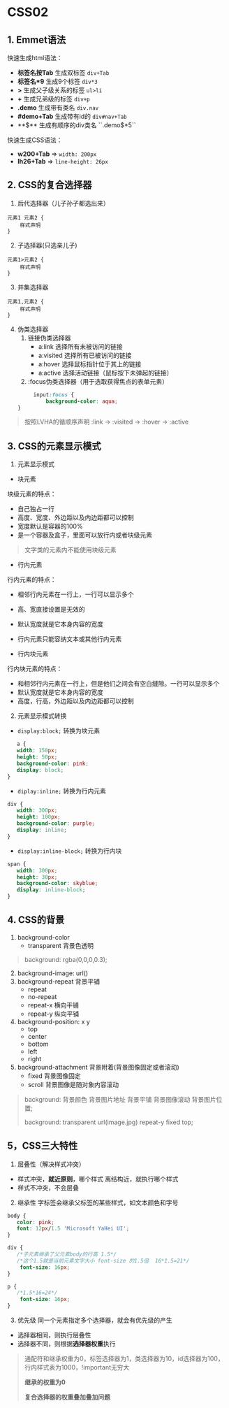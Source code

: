 # CSS02

## 1. Emmet语法
快速生成html语法：
* **标签名按Tab** 生成双标签  ``div+Tab``
* **标签名*9**  生成9个标签  ``div*3`` 
* **>**  生成父子级关系的标签  ``ul>li``
* **+**  生成兄弟级的标签   ``div+p``
* **.demo**  生成带有类名  ``div.nav``
* **#demo+Tab** 生成带有id的  ``div#nav+Tab``
* **$**  生成有顺序的div类名  ``.demo$*5``

快速生成CSS语法：
* **w200+Tab** => ``width: 200px``
* **lh26+Tab** => ``line-height: 26px``

## 2. CSS的复合选择器
1. 后代选择器（儿子孙子都选出来）
```
元素1 元素2 {
    样式声明
}
```

2. 子选择器(只选亲儿子)
```
元素1>元素2 {
    样式声明
}
```

3. 并集选择器
```
元素1,元素2 {
    样式声明
}
```

4. 伪类选择器
   1. 链接伪类选择器
        * a:link  选择所有未被访问的链接
        * a:visited  选择所有已被访问的链接
        * a:hover  选择鼠标指针位于其上的链接
        * a:active  选择活动链接（鼠标按下未弹起的链接）
   2. :focus伪类选择器（用于选取获得焦点的表单元素）
   ```css
        input:focus {
            background-color: aqua;
   }
   ```
> 按照LVHA的循顺序声明 :link -> :visited -> :hover -> :active

## 3. CSS的元素显示模式
1. 元素显示模式

* 块元素

块级元素的特点：
* 自己独占一行
* 高度、宽度、外边距以及内边距都可以控制
* 宽度默认是容器的100%
* 是一个容器及盒子，里面可以放行内或者块级元素

> 文字类的元素内不能使用块级元素

* 行内元素

行内元素的特点：
* 相邻行内元素在一行上，一行可以显示多个
* 高、宽直接设置是无效的
* 默认宽度就是它本身内容的宽度
* 行内元素只能容纳文本或其他行内元素

* 行内块元素

行内块元素的特点：
* 和相邻行内元素在一行上，但是他们之间会有空白缝隙。一行可以显示多个
* 默认宽度就是它本身内容的宽度
* 高度，行高，外边距以及内边距都可以控制

2. 元素显示模式转换
* `` display:block; ``  转换为块元素
```css
   a {
   width: 150px;
   height: 50px;
   background-color: pink;
   display: block;
}
```

* `` diplay:inline; `` 转换为行内元素
```css
div {
   width: 300px;
   height: 100px;
   background-color: purple;
   display: inline;
}
```
* `` display:inline-block; ``  转换为行内块
```css
span {
   width: 300px;
   height: 30px;
   background-color: skyblue;
   display: inline-block;
}
```

## 4. CSS的背景
1. background-color
   * transparent 背景色透明

> background: rgba(0,0,0,0.3);

2. background-image: url()
3. background-repeat 背景平铺
   * repeat
   * no-repeat
   * repeat-x 横向平铺
   * repeat-y 纵向平铺
4. background-position: x y
   * top
   * center
   * bottom
   * left
   * right
5. background-attachment 背景附着(背景图像固定或者滚动)
   * fixed 背景图像固定
   * scroll 背景图像是随对象内容滚动

> background: 背景颜色 背景图片地址 背景平铺 背景图像滚动 背景图片位置;
> 
> background: transparent url(image.jpg) repeat-y fixed top;

## 5，CSS三大特性
1. 层叠性（解决样式冲突）
* 样式冲突，**就近原则**，哪个样式 离结构近，就执行哪个样式
* 样式不冲突，不会层叠

2. 继承性
字标签会继承父标签的某些样式，如文本颜色和字号
```css
body {
   color: pink;
   font: 12px/1.5 'Microsoft YaHei UI';
}

div {
   /*子元素继承了父元素body的行高 1.5*/
   /*这个1.5就是当前元素文字大小 font-size 的1.5倍  16*1.5=21*/
    font-size: 16px;
}

p {
   /*1.5*16=24*/
    font-size: 16px;
}
```

3. 优先级
同一个元素指定多个选择器，就会有优先级的产生
* 选择器相同，则执行层叠性
* 选择器不同，则根据**选择器权重**执行

> 通配符和继承权重为0，标签选择器为1，类选择器为10，id选择器为100，行内样式表为1000，!important无穷大 
> 
> **继承的权重为0**
> 
> **复合选择器的权重叠加叠加问题**
